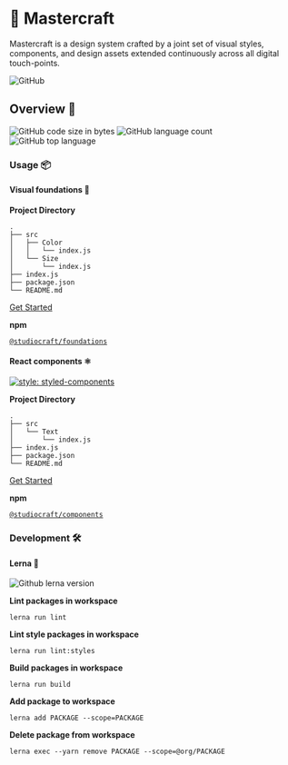 # 🧪 Mastercraft

Mastercraft is a design system crafted by a joint set of visual styles, components, and design assets extended continuously across all digital touch-points.

![GitHub](https://img.shields.io/github/license/bryancolosky/mastercraft)

## Overview 📒

![GitHub code size in bytes](https://img.shields.io/github/languages/code-size/bryancolosky/mastercraft)
![GitHub language count](https://img.shields.io/github/languages/count/bryancolosky/mastercraft)
![GitHub top language](https://img.shields.io/github/languages/top/bryancolosky/mastercraft)

### Usage 📦

#### Visual foundations 🎨

**Project Directory**

```
.
├── src
│   ├── Color
│   │   └── index.js
│   └── Size
│       └── index.js
├── index.js
├── package.json
└── README.md
```

[Get Started](https://github.com/bryancolosky/mastercraft/blob/master/packages/foundations/README.md)

**npm**

[`@studiocraft/foundations`](https://www.npmjs.com/package/@studiocraft/foundations)

#### React components ⚛️

[![style: styled-components](https://img.shields.io/badge/style-%F0%9F%92%85%20styled--components-orange.svg?colorB=daa357&colorA=db748e)](https://github.com/styled-components/styled-components)

**Project Directory**

```
.
├── src
│   └── Text
│       └── index.js
├── index.js
├── package.json
└── README.md
```

[Get Started](https://github.com/bryancolosky/mastercraft/blob/master/packages/components/README.md)

**npm**

[`@studiocraft/components`](https://www.npmjs.com/package/@studiocraft/components)

### Development 🛠

#### Lerna 🐉

![Github lerna version](https://img.shields.io/github/lerna-json/v/bryancolosky/mastercraft)

**Lint packages in workspace**

`lerna run lint`

**Lint style packages in workspace**

`lerna run lint:styles`

**Build packages in workspace**

`lerna run build`

**Add package to workspace**

`lerna add PACKAGE --scope=PACKAGE`

**Delete package from workspace**

`lerna exec --yarn remove PACKAGE --scope=@org/PACKAGE`
